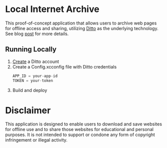 # Local Internet Archive

This proof-of-concept application that allows users to archive web pages for offline access and sharing, utilizing [Ditto](https://www.ditto.live/) as
the underlying technology. See blog [post](https://logankeenan.com/posts/local-internet-archive) for more details.

## Running Locally
1. [Create](https://portal.ditto.live/create-account) a Ditto account
2. Create a Config.xcconfig file with Ditto credentials
    ```js
    APP_ID = your-app-id
    TOKEN = your-token
    ```
3. Build and deploy

# Disclaimer

This application is designed to enable users to download and save websites for offline use and to share those websites
for educational and personal purposes. It is not intended to support or condone any form of copyright infringement or
illegal activity.